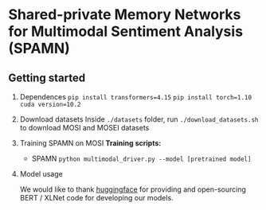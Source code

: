 # Shared-private Memory Networks for Multimodal Sentiment Analysis (SPAMN)

## Getting started

1. Dependences
   `pip install transformers=4.15`
   `pip install torch=1.10`
   `cuda version=10.2`

2. Download datasets
   Inside `./datasets` folder, run `./download_datasets.sh` to download MOSI and MOSEI datasets

3. Training SPAMN on MOSI
   **Training scripts:**

   - SPAMN `python multimodal_driver.py --model [pretrained model]`


4. Model usage

   We would like to thank [huggingface](https://huggingface.co/) for providing and open-sourcing BERT / XLNet code for developing our models.

